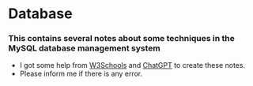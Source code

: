 # Database
### This contains several notes about some techniques in the MySQL database management system <br>
* I got some help from <a href="https://www.w3schools.com/">W3Schools</a> and <a href="https://openai.com/blog/chatgpt">ChatGPT</a> to create these notes.<br>
* Please inform me if there is any error.
